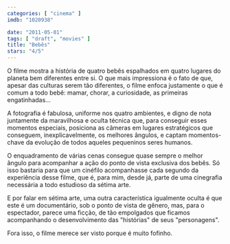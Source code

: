 ```yaml
---
categories: [ "cinema" ]
imdb: "1020938"

date: "2011-05-01"
tags: [ "draft", "movies" ]
title: "Bebês"
stars: "4/5"
---
```

O filme mostra a história de quatro bebês espalhados em quatro lugares do planeta bem diferentes entre si. O que mais impressiona é o fato de que, apesar das culturas serem tão diferentes, o filme enfoca justamente o que é comum a todo bebê: mamar, chorar, a curiosidade, as primeiras engatinhadas...

A fotografia é fabulosa, uniforme nos quatro ambientes, e digno de nota juntamente da maravilhosa e oculta técnica que, para conseguir esses momentos especiais, posiciona as câmeras em lugares estratégicos que conseguem, inexplicavelmente, os melhores ângulos, e captam momentos-chave da evolução de todos aqueles pequeninos seres humanos.

O enquadramento de várias cenas consegue quase sempre o melhor ângulo para acompanhar a ação do ponto de vista exclusiva dos bebês. Só isso bastaria para que um cinéfilo acompanhasse cada segundo da experiência desse filme, que é, para mim, desde já, parte de uma cinegrafia necessária a todo estudioso da sétima arte.

E por falar em sétima arte, uma outra característica igualmente oculta é que este é um documentário, sob o ponto de vista de gênero, mas, para o espectador, parece uma ficção, de tão empolgados que ficamos acompanhando o desenvolvimento das "histórias" de seus "personagens".

Fora isso, o filme merece ser visto porque é muito fofinho.
